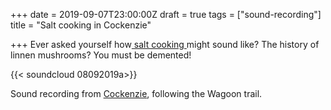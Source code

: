 +++
date = 2019-09-07T23:00:00Z
draft = true
tags = ["sound-recording"]
title = "Salt cooking in Cockenzie"

+++
Ever asked yourself how[ salt cooking ](https://www.1722waggonway.co.uk/post/2017/12/14/salt-produced-in-cockenzie-once-more)might sound like? The history of linnen mushrooms? You must be demented!

{{< soundcloud 08092019a>}}

Sound recording from [Cockenzie](https://en.wikipedia.org/wiki/Cockenzie_and_Port_Seton), following the Wagoon trail.